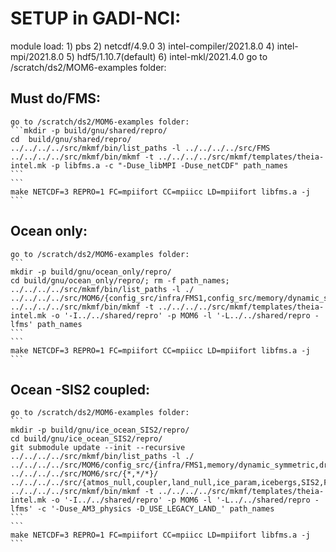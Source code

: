 # SETUP in GADI-NCI:
  module load: 1) pbs   2) netcdf/4.9.0   3) intel-compiler/2021.8.0   4) intel-mpi/2021.8.0   5) hdf5/1.10.7(default)   6) intel-mkl/2021.4.0
  go to /scratch/ds2/MOM6-examples folder:
  
  ## Must do/FMS:
    go to /scratch/ds2/MOM6-examples folder:
    ```mkdir -p build/gnu/shared/repro/
    cd  build/gnu/shared/repro/ 
    ../../../../src/mkmf/bin/list_paths -l ../../../../src/FMS
    ../../../../src/mkmf/bin/mkmf -t ../../../../src/mkmf/templates/theia-intel.mk -p libfms.a -c "-Duse_libMPI -Duse_netCDF" path_names
    ```
    ```
    make NETCDF=3 REPRO=1 FC=mpiifort CC=mpiicc LD=mpiifort libfms.a -j
    ```
    
  ## Ocean only:
    go to /scratch/ds2/MOM6-examples folder:
    ```
    mkdir -p build/gnu/ocean_only/repro/
    cd build/gnu/ocean_only/repro/; rm -f path_names;
    ../../../../src/mkmf/bin/list_paths -l ./ ../../../../src/MOM6/{config_src/infra/FMS1,config_src/memory/dynamic_symmetric,config_src/drivers/solo_driver,config_src/external,src/{*,*/*}}/
    ../../../../src/mkmf/bin/mkmf -t ../../../../src/mkmf/templates/theia-intel.mk -o '-I../../shared/repro' -p MOM6 -l '-L../../shared/repro -lfms' path_names
    ```
    ```
    make NETCDF=3 REPRO=1 FC=mpiifort CC=mpiicc LD=mpiifort libfms.a -j
    ```
    
  ## Ocean -SIS2 coupled:
    go to /scratch/ds2/MOM6-examples folder:
    ```
    mkdir -p build/gnu/ice_ocean_SIS2/repro/
    cd build/gnu/ice_ocean_SIS2/repro/
    git submodule update --init --recursive
    ../../../../src/mkmf/bin/list_paths -l ./ ../../../../src/MOM6/config_src/{infra/FMS1,memory/dynamic_symmetric,drivers/FMS_cap,external} ../../../../src/MOM6/src/{*,*/*}/ ../../../../src/{atmos_null,coupler,land_null,ice_param,icebergs,SIS2,FMS/coupler,FMS/include}/
    ../../../../src/mkmf/bin/mkmf -t ../../../../src/mkmf/templates/theia-intel.mk -o '-I../../shared/repro' -p MOM6 -l '-L../../shared/repro -lfms' -c '-Duse_AM3_physics -D_USE_LEGACY_LAND_' path_names
    ```
    ```
    make NETCDF=3 REPRO=1 FC=mpiifort CC=mpiicc LD=mpiifort libfms.a -j
    ```
